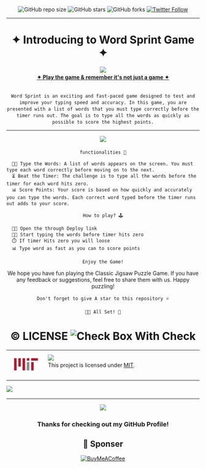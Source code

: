 <div align="center">  
                                                                                           
![GitHub repo size](https://img.shields.io/github/repo-size/codeaashu/Word-Sprint)
  ![GitHub stars](https://img.shields.io/github/stars/codeaashu/Word-Sprint?style=social) 
  ![GitHub forks](https://img.shields.io/github/forks/codeaashu/Word-Sprint?style=social)
[![Twitter Follow](https://img.shields.io/twitter/follow/warrior_aashuu?style=social)](https://twitter.com/intent/follow?screen_name=warrior_aashuu)

<hr>
  <h1 align="center">✦ Introducing to  Word Sprint Game ✦</h1>
  <img src="./LOGO.png" width="100px" />
  <br><a href="https://word-sprint.vercel.app/"><strong>✦ Play the game & remember it's not just a game ✦</strong></a><br><br>
  
  ` Word Sprint is an exciting and fast-paced game designed to test and improve your typing speed and accuracy. In this game, you are presented with a list of words that you must type correctly before the timer runs out. The goal is to type all the words as quickly as possible to score the highest points. `<hr>
  <img src="./Word Sprint Mockup.png"/>

  ` functionalities 🌟 `
</div>

```
  👨‍💻 Type the Words: A list of words appears on the screen. You must type each word correctly before moving on to the next.
  ⏳ Beat the Timer: The challenge is to type all the words before the timer for each word hits zero.
  📊 Score Points: Your score is based on how quickly and accurately you can type the words. Each correct word typed before the timer runs out adds to your score.
```
<div align="center">
  
  ` How to play? 🕹️ `
</div>

```
  👨‍💻 Open the through Deploy link
  👨‍💻 Start typing the words before timer hits zero
  ⏱️ If timer Hits zero you will loose
  📊 Type word as fast as you can to score points
```

<div align="center">

` Enjoy the Game! `

We hope you have fun playing the Classic Jigsaw Puzzle Game. If you have any feedback or suggestions, feel free to share them with us. Happy puzzling!

`Don't forget to give A star to this repository ⭐`


`👍🏻 All Set! 💌`

</div>


<h1 align="center">© LICENSE <img src="https://raw.githubusercontent.com/Tarikul-Islam-Anik/Telegram-Animated-Emojis/main/Symbols/Check%20Box%20With%20Check.webp" alt="Check Box With Check" width="25" height="25" /></h1>

<table align="center">
  <tr>
     <td>
       <p align="center"> <img src="https://github.com/malivinayak/malivinayak/blob/main/LICENSE-Logo/MIT.png?raw=true" width="80%"></img>
    </td>
    <td> 
      <img src="https://img.shields.io/badge/License-MIT-yellow.svg"/> <br> 
This project is licensed under <a href="./LICENSE">MIT</a>. <img width=2300/>
    </td>
  </tr>
</table>

<img src="https://user-images.githubusercontent.com/74038190/212284100-561aa473-3905-4a80-b561-0d28506553ee.gif" width="900">




 <hr>

<div align="center">
<a href="#"><img src="assets/githubgif.gif" width="150"></a>
	
### **Thanks for checking out my GitHub Profile!**  

 ## 💌 Sponser

  [![BuyMeACoffee](https://img.buymeacoffee.com/button-api/?text=Buymeacoffee&emoji=&slug=codingstella&button_colour=FFDD00&font_colour=000000&font_family=Comic&outline_colour=000000&coffee_colour=ffffff)](https://www.buymeacoffee.com/codeaashu)

</div>  
